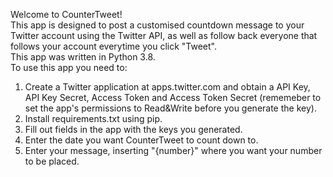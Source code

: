 Welcome to CounterTweet! \
This app is designed to post a customised countdown message to your Twitter account using the Twitter API, as well as follow back everyone that follows your account everytime you click "Tweet". \
This app was written in Python 3.8. \
To use this app you need to: 
1. Create a Twitter application at apps.twitter.com and obtain a API Key, API Key Secret, Access Token and Access Token Secret (rememeber to set the app's permissions to Read&Write before you generate the key). 
2. Install requirements.txt using pip.
3. Fill out fields in the app with the keys you generated.
4. Enter the date you want CounterTweet to count down to.
5. Enter your message, inserting "{number}" where you want your number to be placed.

